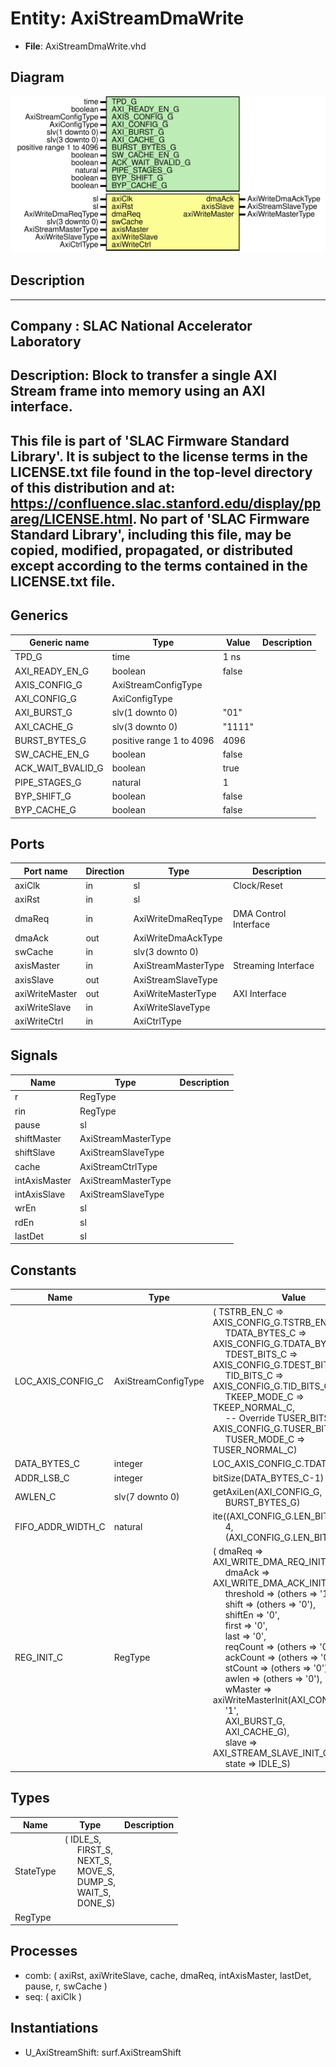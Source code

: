 # Entity: AxiStreamDmaWrite

- **File**: AxiStreamDmaWrite.vhd
## Diagram

![Diagram](AxiStreamDmaWrite.svg "Diagram")
## Description

-----------------------------------------------------------------------------
 Company    : SLAC National Accelerator Laboratory
-----------------------------------------------------------------------------
 Description:
 Block to transfer a single AXI Stream frame into memory using an AXI
 interface.
-----------------------------------------------------------------------------
 This file is part of 'SLAC Firmware Standard Library'.
 It is subject to the license terms in the LICENSE.txt file found in the
 top-level directory of this distribution and at:
    https://confluence.slac.stanford.edu/display/ppareg/LICENSE.html.
 No part of 'SLAC Firmware Standard Library', including this file,
 may be copied, modified, propagated, or distributed except according to
 the terms contained in the LICENSE.txt file.
-----------------------------------------------------------------------------
## Generics

| Generic name      | Type                     | Value  | Description |
| ----------------- | ------------------------ | ------ | ----------- |
| TPD_G             | time                     | 1 ns   |             |
| AXI_READY_EN_G    | boolean                  | false  |             |
| AXIS_CONFIG_G     | AxiStreamConfigType      |        |             |
| AXI_CONFIG_G      | AxiConfigType            |        |             |
| AXI_BURST_G       | slv(1 downto 0)          | "01"   |             |
| AXI_CACHE_G       | slv(3 downto 0)          | "1111" |             |
| BURST_BYTES_G     | positive range 1 to 4096 | 4096   |             |
| SW_CACHE_EN_G     | boolean                  | false  |             |
| ACK_WAIT_BVALID_G | boolean                  | true   |             |
| PIPE_STAGES_G     | natural                  | 1      |             |
| BYP_SHIFT_G       | boolean                  | false  |             |
| BYP_CACHE_G       | boolean                  | false  |             |
## Ports

| Port name      | Direction | Type                | Description           |
| -------------- | --------- | ------------------- | --------------------- |
| axiClk         | in        | sl                  | Clock/Reset           |
| axiRst         | in        | sl                  |                       |
| dmaReq         | in        | AxiWriteDmaReqType  | DMA Control Interface |
| dmaAck         | out       | AxiWriteDmaAckType  |                       |
| swCache        | in        | slv(3 downto 0)     |                       |
| axisMaster     | in        | AxiStreamMasterType | Streaming Interface   |
| axisSlave      | out       | AxiStreamSlaveType  |                       |
| axiWriteMaster | out       | AxiWriteMasterType  | AXI Interface         |
| axiWriteSlave  | in        | AxiWriteSlaveType   |                       |
| axiWriteCtrl   | in        | AxiCtrlType         |                       |
## Signals

| Name          | Type                | Description |
| ------------- | ------------------- | ----------- |
| r             | RegType             |             |
| rin           | RegType             |             |
| pause         | sl                  |             |
| shiftMaster   | AxiStreamMasterType |             |
| shiftSlave    | AxiStreamSlaveType  |             |
| cache         | AxiStreamCtrlType   |             |
| intAxisMaster | AxiStreamMasterType |             |
| intAxisSlave  | AxiStreamSlaveType  |             |
| wrEn          | sl                  |             |
| rdEn          | sl                  |             |
| lastDet       | sl                  |             |
## Constants

| Name              | Type                | Value                                                                                                                                                                                                                                                                                                                                                                                                                                                                                                                                                                                                                                                                                                                                                                                                                                                                                                                                                                                                                                                                                                                                                   | Description |
| ----------------- | ------------------- | ------------------------------------------------------------------------------------------------------------------------------------------------------------------------------------------------------------------------------------------------------------------------------------------------------------------------------------------------------------------------------------------------------------------------------------------------------------------------------------------------------------------------------------------------------------------------------------------------------------------------------------------------------------------------------------------------------------------------------------------------------------------------------------------------------------------------------------------------------------------------------------------------------------------------------------------------------------------------------------------------------------------------------------------------------------------------------------------------------------------------------------------------------- | ----------- |
| LOC_AXIS_CONFIG_C | AxiStreamConfigType |  (       TSTRB_EN_C    => AXIS_CONFIG_G.TSTRB_EN_C,<br><span style="padding-left:20px">       TDATA_BYTES_C => AXIS_CONFIG_G.TDATA_BYTES_C,<br><span style="padding-left:20px">       TDEST_BITS_C  => AXIS_CONFIG_G.TDEST_BITS_C,<br><span style="padding-left:20px">       TID_BITS_C    => AXIS_CONFIG_G.TID_BITS_C,<br><span style="padding-left:20px">       TKEEP_MODE_C  => TKEEP_NORMAL_C,<br><span style="padding-left:20px">  -- Override       TUSER_BITS_C  => AXIS_CONFIG_G.TUSER_BITS_C,<br><span style="padding-left:20px">       TUSER_MODE_C  => TUSER_NORMAL_C)                                                                                                                                                                                                                                                                                                                                                                                                                                                                                                                                                                       |             |
| DATA_BYTES_C      | integer             |  LOC_AXIS_CONFIG_C.TDATA_BYTES_C                                                                                                                                                                                                                                                                                                                                                                                                                                                                                                                                                                                                                                                                                                                                                                                                                                                                                                                                                                                                                                                                                                                        |  Override   |
| ADDR_LSB_C        | integer             |  bitSize(DATA_BYTES_C-1)                                                                                                                                                                                                                                                                                                                                                                                                                                                                                                                                                                                                                                                                                                                                                                                                                                                                                                                                                                                                                                                                                                                                |             |
| AWLEN_C           | slv(7 downto 0)     |  getAxiLen(AXI_CONFIG_G,<br><span style="padding-left:20px"> BURST_BYTES_G)                                                                                                                                                                                                                                                                                                                                                                                                                                                                                                                                                                                                                                                                                                                                                                                                                                                                                                                                                                                                                                                                             |             |
| FIFO_ADDR_WIDTH_C | natural             |  ite((AXI_CONFIG_G.LEN_BITS_C<3),<br><span style="padding-left:20px">4,<br><span style="padding-left:20px">(AXI_CONFIG_G.LEN_BITS_C+1))                                                                                                                                                                                                                                                                                                                                                                                                                                                                                                                                                                                                                                                                                                                                                                                                                                                                                                                                                                                                                 |             |
| REG_INIT_C        | RegType             |  (       dmaReq    => AXI_WRITE_DMA_REQ_INIT_C,<br><span style="padding-left:20px">       dmaAck    => AXI_WRITE_DMA_ACK_INIT_C,<br><span style="padding-left:20px">       threshold => (others => '1'),<br><span style="padding-left:20px">       shift     => (others => '0'),<br><span style="padding-left:20px">       shiftEn   => '0',<br><span style="padding-left:20px">       first     => '0',<br><span style="padding-left:20px">       last      => '0',<br><span style="padding-left:20px">       reqCount  => (others => '0'),<br><span style="padding-left:20px">       ackCount  => (others => '0'),<br><span style="padding-left:20px">       stCount   => (others => '0'),<br><span style="padding-left:20px">       awlen     => (others => '0'),<br><span style="padding-left:20px">       wMaster   => axiWriteMasterInit(AXI_CONFIG_G,<br><span style="padding-left:20px"> '1',<br><span style="padding-left:20px"> AXI_BURST_G,<br><span style="padding-left:20px"> AXI_CACHE_G),<br><span style="padding-left:20px">       slave     => AXI_STREAM_SLAVE_INIT_C,<br><span style="padding-left:20px">       state     => IDLE_S) |             |
## Types

| Name      | Type                                                                                                                                                                                                                                                                                | Description |
| --------- | ----------------------------------------------------------------------------------------------------------------------------------------------------------------------------------------------------------------------------------------------------------------------------------- | ----------- |
| StateType | ( IDLE_S,<br><span style="padding-left:20px"> FIRST_S,<br><span style="padding-left:20px"> NEXT_S,<br><span style="padding-left:20px"> MOVE_S,<br><span style="padding-left:20px"> DUMP_S,<br><span style="padding-left:20px"> WAIT_S,<br><span style="padding-left:20px"> DONE_S)  |             |
| RegType   |                                                                                                                                                                                                                                                                                     |             |
## Processes
- comb: ( axiRst, axiWriteSlave, cache, dmaReq, intAxisMaster, lastDet, pause, r, swCache )
- seq: ( axiClk )
## Instantiations

- U_AxiStreamShift: surf.AxiStreamShift
